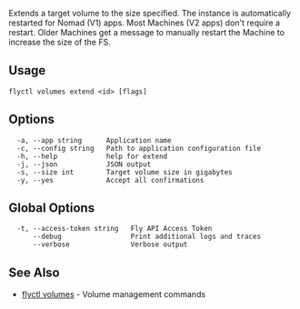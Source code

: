Extends a target volume to the size specified. The instance is automatically restarted for Nomad (V1) apps.
		Most Machines (V2 apps) don't require a restart. Older Machines get a message to manually restart the Machine
		to increase the size of the FS.

## Usage
~~~
flyctl volumes extend <id> [flags]
~~~

## Options

~~~
  -a, --app string      Application name
  -c, --config string   Path to application configuration file
  -h, --help            help for extend
  -j, --json            JSON output
  -s, --size int        Target volume size in gigabytes
  -y, --yes             Accept all confirmations
~~~

## Global Options

~~~
  -t, --access-token string   Fly API Access Token
      --debug                 Print additional logs and traces
      --verbose               Verbose output
~~~

## See Also

* [flyctl volumes](/docs/flyctl/volumes/)	 - Volume management commands

